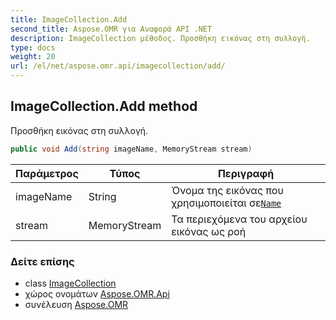 ```yaml
---
title: ImageCollection.Add
second_title: Aspose.OMR για Αναφορά API .NET
description: ImageCollection μέθοδος. Προσθήκη εικόνας στη συλλογή.
type: docs
weight: 20
url: /el/net/aspose.omr.api/imagecollection/add/
---
```

## ImageCollection.Add method

Προσθήκη εικόνας στη συλλογή.

```csharp
public void Add(string imageName, MemoryStream stream)
```

| Παράμετρος | Τύπος | Περιγραφή |
| --- | --- | --- |
| imageName | String | Όνομα της εικόνας που χρησιμοποιείται σε[`Name`](../../../aspose.omr.generation.config.elements/imageconfig/name/) |
| stream | MemoryStream | Τα περιεχόμενα του αρχείου εικόνας ως ροή |

### Δείτε επίσης

* class [ImageCollection](../)
* χώρος ονομάτων [Aspose.OMR.Api](../../imagecollection/)
* συνέλευση [Aspose.OMR](../../../)


